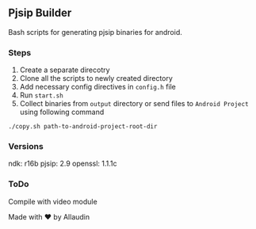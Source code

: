 ## Pjsip Builder

Bash scripts for generating pjsip binaries for android.

### Steps

1. Create a separate direcotry
2. Clone all the scripts to newly created directory
3. Add necessary config directives in `config.h` file
4. Run `start.sh`
5. Collect binaries from `output` directory or send files to `Android Project` using following command


`./copy.sh path-to-android-project-root-dir`

### Versions

ndk: r16b
pjsip: 2.9
openssl: 1.1.1c

### ToDo

Compile with video module

Made with :heart: by Allaudin


